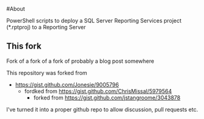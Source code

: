 #About

PowerShell scripts to deploy a SQL Server Reporting Services project (*.rptproj) to a Reporting Server

## This fork

Fork of a fork of a fork of probably a blog post somewhere

This repository was forked from

* https://gist.github.com/Jonesie/9005796
	* fordked from https://gist.github.com/ChrisMissal/5979564
		* forked from https://gist.github.com/jstangroome/3043878

I've turned it into a proper github repo to allow discussion, pull requests etc.

